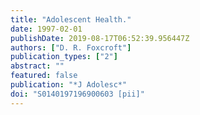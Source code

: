 ```yaml
---
title: "Adolescent Health."
date: 1997-02-01
publishDate: 2019-08-17T06:52:39.956447Z
authors: ["D. R. Foxcroft"]
publication_types: ["2"]
abstract: ""
featured: false
publication: "*J Adolesc*"
doi: "S0140197196900603 [pii]"
---
```


